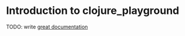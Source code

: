 # Introduction to clojure_playground

TODO: write [great documentation](http://jacobian.org/writing/great-documentation/what-to-write/)
